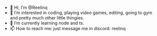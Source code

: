 - 👋 Hi, I’m @Reelinq
- 👀 I’m interested in coding, playing video games, editing, going to gym and pretty much other little thingies.
- 🌱 I’m currently learning node and ts.
- 📫 How to reach me: just message me in discord: reelinq

<!---
Reelinq/Reelinq is a ✨ special ✨ repository because its `README.md` (this file) appears on your GitHub profile.
You can click the Preview link to take a look at your changes.
--->
